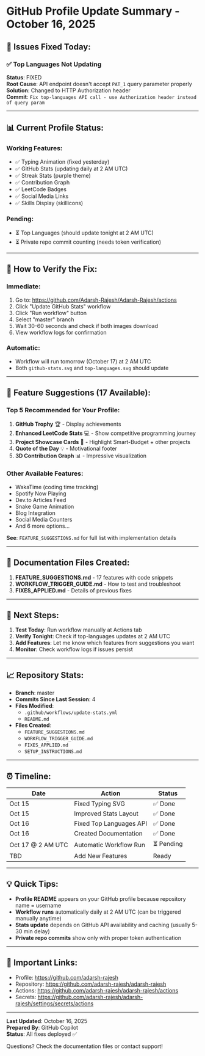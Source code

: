 # GitHub Profile Update Summary - October 16, 2025

## 🔧 Issues Fixed Today:

### ✅ Top Languages Not Updating
**Status**: FIXED  
**Root Cause**: API endpoint doesn't accept `PAT_1` query parameter properly  
**Solution**: Changed to HTTP Authorization header  
**Commit**: `Fix top-languages API call - use Authorization header instead of query param`

---

## 📊 Current Profile Status:

### Working Features:
- ✅ Typing Animation (fixed yesterday)
- ✅ GitHub Stats (updating daily at 2 AM UTC)
- ✅ Streak Stats (purple theme)
- ✅ Contribution Graph
- ✅ LeetCode Badges
- ✅ Social Media Links
- ✅ Skills Display (skillicons)

### Pending:
- ⏳ Top Languages (should update tonight at 2 AM UTC)
- ⏳ Private repo commit counting (needs token verification)

---

## 🎯 How to Verify the Fix:

### Immediate:
1. Go to: https://github.com/Adarsh-Rajesh/Adarsh-Rajesh/actions
2. Click "Update GitHub Stats" workflow
3. Click "Run workflow" button
4. Select "master" branch
5. Wait 30-60 seconds and check if both images download
6. View workflow logs for confirmation

### Automatic:
- Workflow will run tomorrow (October 17) at 2 AM UTC
- Both `github-stats.svg` and `top-languages.svg` should update

---

## 🎨 Feature Suggestions (17 Available):

### Top 5 Recommended for Your Profile:
1. **GitHub Trophy** 🏆 - Display achievements
2. **Enhanced LeetCode Stats** 💻 - Show competitive programming journey
3. **Project Showcase Cards** 🎯 - Highlight Smart-Budget + other projects
4. **Quote of the Day** 💡 - Motivational footer
5. **3D Contribution Graph** 📊 - Impressive visualization

### Other Available Features:
- WakaTime (coding time tracking)
- Spotify Now Playing
- Dev.to Articles Feed
- Snake Game Animation
- Blog Integration
- Social Media Counters
- And 6 more options...

**See**: `FEATURE_SUGGESTIONS.md` for full list with implementation details

---

## 📁 Documentation Files Created:

1. **FEATURE_SUGGESTIONS.md** - 17 features with code snippets
2. **WORKFLOW_TRIGGER_GUIDE.md** - How to test and troubleshoot
3. **FIXES_APPLIED.md** - Details of previous fixes

---

## 🚀 Next Steps:

1. **Test Today**: Run workflow manually at Actions tab
2. **Verify Tonight**: Check if top-languages updates at 2 AM UTC
3. **Add Features**: Let me know which features from suggestions you want
4. **Monitor**: Check workflow logs if issues persist

---

## 📈 Repository Stats:

- **Branch**: master
- **Commits Since Last Session**: 4
- **Files Modified**: 
  - `.github/workflows/update-stats.yml`
  - `README.md`
- **Files Created**:
  - `FEATURE_SUGGESTIONS.md`
  - `WORKFLOW_TRIGGER_GUIDE.md`
  - `FIXES_APPLIED.md`
  - `SETUP_INSTRUCTIONS.md`

---

## ⏰ Timeline:

| Date | Action | Status |
|------|--------|--------|
| Oct 15 | Fixed Typing SVG | ✅ Done |
| Oct 15 | Improved Stats Layout | ✅ Done |
| Oct 16 | Fixed Top Languages API | ✅ Done |
| Oct 16 | Created Documentation | ✅ Done |
| Oct 17 @ 2 AM UTC | Automatic Workflow Run | ⏳ Pending |
| TBD | Add New Features | Ready |

---

## 💡 Quick Tips:

- **Profile README** appears on your GitHub profile because repository name = username
- **Workflow runs** automatically daily at 2 AM UTC (can be triggered manually anytime)
- **Stats update** depends on GitHub API availability and caching (usually 5-30 min delay)
- **Private repo commits** show only with proper token authentication

---

## 🔗 Important Links:

- Profile: https://github.com/adarsh-rajesh
- Repository: https://github.com/adarsh-rajesh/adarsh-rajesh
- Actions: https://github.com/adarsh-rajesh/adarsh-rajesh/actions
- Secrets: https://github.com/adarsh-rajesh/adarsh-rajesh/settings/secrets/actions

---

**Last Updated**: October 16, 2025  
**Prepared By**: GitHub Copilot  
**Status**: All fixes deployed ✅

Questions? Check the documentation files or contact support!
